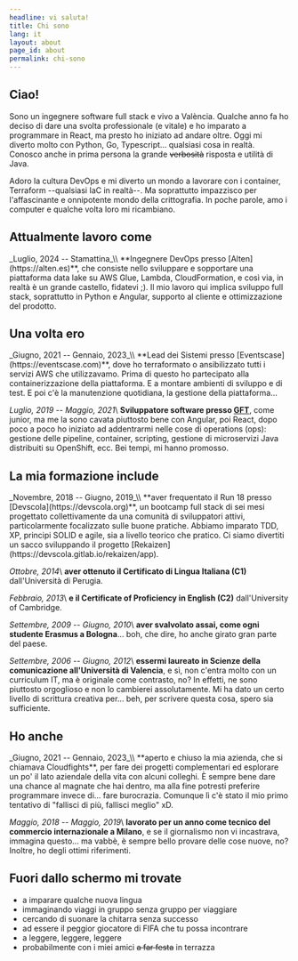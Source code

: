 ```yaml
---
headline: vi saluta!
title: Chi sono
lang: it
layout: about
page_id: about
permalink: chi-sono
---
```



<h2 class="section print-only"><i class="fa-solid fa-user"></i> Ciao!</h2>
Sono un ingegnere software full stack e vivo a València. Qualche anno fa ho deciso di dare una svolta professionale (e vitale) e ho imparato a programmare in React, ma presto ho iniziato ad andare oltre. Oggi mi diverto molto con Python, Go, Typescript... qualsiasi cosa in realtà. Conosco anche in prima persona la grande <del>verbosità</del> risposta e utilità di Java.

Adoro la cultura DevOps e mi diverto un mondo a lavorare con i container, Terraform --qualsiasi IaC in realtà--. Ma soprattutto impazzisco per l'affascinante e onnipotente mondo della crittografia. In poche parole, amo i computer e qualche volta loro mi ricambiano.

<h2 class="section"><i class="fa-solid fa-briefcase"></i> Attualmente lavoro come</h2>
_Luglio, 2024 -- Stamattina_\\
**Ingegnere DevOps presso [Alten](https://alten.es)**, che consiste nello sviluppare e sopportare una piattaforma data lake su AWS Glue, Lambda, CloudFormation, e così via, in realtà è un grande castello, fidatevi ;). Il mio lavoro qui implica sviluppo full stack, soprattutto in Python e Angular, supporto al cliente e ottimizzazione del prodotto.

<h2 class="section"><i class="fa-solid fa-backwards"></i> Una volta ero</h2>
_Giugno, 2021 -- Gennaio, 2023_\\
**Lead dei Sistemi presso [Eventscase](https://eventscase.com)**, dove ho terraformato o ansibilizzato tutti i servizi AWS che utilizzavamo. Prima di questo ho partecipato alla containerizzazione della piattaforma. E a montare ambienti di sviluppo e di test. E poi c'è la manutenzione quotidiana, la gestione della piattaforma...

_Luglio, 2019 -- Maggio, 2021_\\
**Sviluppatore software presso [GFT](https://gft.com)**, come junior, ma me la sono cavata piuttosto bene con Angular, poi React, dopo poco a poco ho iniziato ad addentrarmi nelle cose di operations (ops): gestione delle pipeline, container, scripting, gestione di microservizi Java distribuiti su OpenShift, ecc. Bei tempi, mi hanno promosso.

<h2 class="section"><i class="fa-solid fa-graduation-cap"></i> La mia formazione include</h2>
_Novembre, 2018 -- Giugno, 2019_\\
**aver frequentato il Run 18 presso [Devscola](https://devscola.org)**, un bootcamp full stack di sei mesi progettato collettivamente da una comunità di sviluppatori attivi, particolarmente focalizzato sulle buone pratiche. Abbiamo imparato TDD, XP, principi SOLID e agile, sia a livello teorico che pratico. Ci siamo divertiti un sacco sviluppando il progetto [Rekaizen](https://devscola.gitlab.io/rekaizen/app).

_Ottobre, 2014_\\
**aver ottenuto il Certificato di Lingua Italiana (C1)** dall'Università di Perugia.

_Febbraio, 2013_\\
**e il Certificate of Proficiency in English (C2)** dall'University of Cambridge.

_Settembre, 2009 -- Giugno, 2010_\\
**aver svalvolato assai, come ogni studente Erasmus a Bologna**... boh, che dire, ho anche girato gran parte del paese.

_Settembre, 2006 -- Giugno, 2012_\\
**essermi laureato in Scienze della comunicazione all'Università di Valencia**, e sì, non c'entra molto con un curriculum IT, ma è originale come contrasto, no? In effetti, ne sono piuttosto orgoglioso e non lo cambierei assolutamente. Mi ha dato un certo livello di scrittura creativa per... beh, per scrivere questa cosa, spero sia sufficiente.

<h2 class="section"><i class="fa-solid fa-star-of-life"></i> Ho anche</h2>
_Giugno, 2021 -- Gennaio, 2023_\\
**aperto e chiuso la mia azienda, che si chiamava Cloudfights**, per fare dei progetti complementari ed esplorare un po' il lato aziendale della vita con alcuni colleghi. È sempre bene dare una chance al magnate che hai dentro, ma alla fine potresti preferire programmare invece di... fare burocrazia. Comunque lì c'è stato il mio primo tentativo di "fallisci di più, fallisci meglio" xD.

_Maggio, 2018 -- Maggio, 2019_\\
**lavorato per un anno come tecnico del commercio internazionale a Milano**, e se il giornalismo non vi incastrava, immagina questo... ma vabbè, è sempre bello provare delle cose nuove, no? Inoltre, ho degli ottimi riferimenti.


<h2 class="section"><i class="fa-solid fa-signs-post"></i> Fuori dallo schermo mi trovate</h2>

- a imparare qualche nuova lingua
- immaginando viaggi in gruppo senza gruppo per viaggiare
- cercando di suonare la chitarra senza successo
- ad essere il peggior giocatore di FIFA che tu possa incontrare
- a leggere, leggere, leggere
- probabilmente con i miei amici <del>a far festa</del> in terrazza
